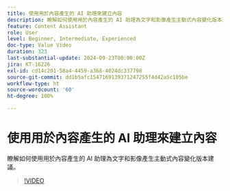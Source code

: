 ```yaml
---
title: 使用用於內容產生的 AI 助理來建立內容
description: 瞭解如何使用用於內容產生的 AI 助理為文字和影像產生主動式內容變化版本建議。
feature: Content Assistant
role: User
level: Beginner, Intermediate, Experienced
doc-type: Value Video
duration: 323
last-substantial-update: 2024-09-23T00:00:00Z
jira: KT-16226
exl-id: cd14c201-58a4-4459-a368-4024dc337798
source-git-commit: dd1b5afc1547169139371247255f4d42a5c105be
workflow-type: ht
source-wordcount: '60'
ht-degree: 100%

---
```


# 使用用於內容產生的 AI 助理來建立內容

瞭解如何使用用於內容產生的 AI 助理為文字和影像產生主動式內容變化版本建議。

>[!VIDEO](https://video.tv.adobe.com/v/3434635/?learn=on)
